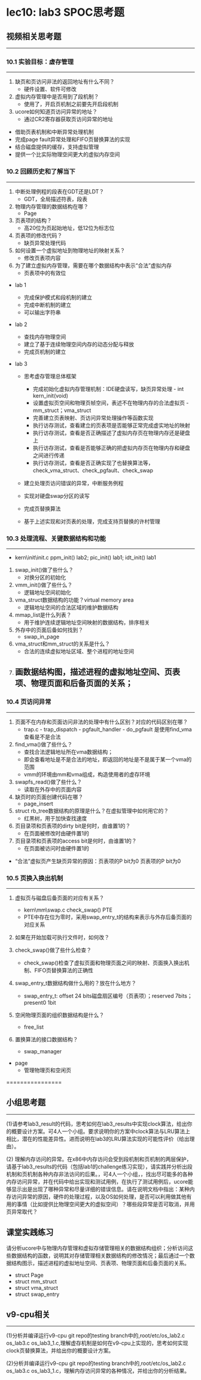 # lec10: lab3 SPOC思考题

## 视频相关思考题
---
### 10.1 实验目标：虚存管理
---

1. 缺页和页访问非法的返回地址有什么不同？
   - 硬件设置、软件可修改
2. 虚拟内存管理中是否用到了段机制？
   - 使用了，开启页机制之前要先开启段机制
3. ucore如何知道页访问异常的地址？
   - 通过CR2寄存器获取页访问异常的地址

- 借助页表机制和中断异常处理机制
- 完成page fault异常处理和FIFO页替换算法的实现
- 结合磁盘提供的缓存，支持虚拟管理
- 提供一个比实际物理空间更大的虚拟内存空间


### 10.2 回顾历史和了解当下
---

1. 中断处理例程的段表在GDT还是LDT？
   - GDT，全局描述符表，段表
2. 物理内存管理的数据结构在哪？
   - Page
3. 页表项的结构？
   - 高20位为页起始地址，低12位为标志位
4. 页表项的修改代码？
   - 缺页异常处理代码
5. 如何设置一个虚拟地址到物理地址的映射关系？
   - 修改页表项内容
6. 为了建立虚拟内存管理，需要在哪个数据结构中表示“合法”虚拟内存
   - 页表项中的有效位

- lab 1

  - 完成保护模式和段机制的建立
  - 完成中断机制的建立
  - 可以输出字符串

- lab 2

  - 查找内存物理空间
  - 建立了基于连续物理空间内存的动态分配与释放
  - 完成页机制的建立

- lab 3

  - 思考虚存管理总体框架

    - 完成初始化虚拟内存管理机制：IDE硬盘读写，缺页异常处理 - int kern_init(void)
    - 设置虚拟页空间和物理页帧空间，表述不在物理内存的合法虚拟页 - mm_struct；vma_struct
    - 完善建立页表映射、页访问异常处理操作等函数实现
    - 执行访存测试，查看建立的页表项是否能够正常完成虚实地址的映射
    - 执行访存测试，查看是否正确描述了虚拟内存页在物理内存还是硬盘上
    - 执行访存测试，查看是否能够正确的把虚拟内存页在物理内存和硬盘之间进行传递
    - 执行访存测试，查看是否正确实现了也替换算法等，check_vma_struct、check_pgfault、check_swap

  - 建立处理页访问错误的异常，中断服务例程

  - 实现对硬盘swap分区的读写

  - 完成页替换算法

  - 基于上述实现和对页表的处理，完成支持页替换的许村管理


### 10.3 处理流程、关键数据结构和功能
---

- kern\init\init.c ppm_init() lab2; pic_init() lab1; idt_init() lab1

1. swap_init()做了些什么？
   - 对换分区的初始化
2. vmm_init()做了些什么？
   - 逻辑地址空间初始化
3. vma_struct数据结构的功能？virtual memory area
   - 逻辑地址空间的合法区域的维护数据结构
4. mmap_list是什么列表？
   - 用于维护连续逻辑地址空间映射的数据结构，排序相关
5. 外存中的页面后备如何找到？
   - swap_in_page
6. vma_struct和mm_struct的关系是什么？
   - 合法的连续虚拟地址区域、整个进程的地址空间
7. 画数据结构图，描述进程的虚拟地址空间、页表项、物理页面和后备页面的关系；
   - 

### 10.4 页访问异常
---

1. 页面不在内存和页面访问非法的处理中有什么区别？对应的代码区别在哪？
   - trap.c - trap_dispatch - pgfault_handler - do_pgfault 是使用find_vma查看是不是合法
1. find_vma()做了些什么？
   - 查找合法逻辑地址所在vma数据结构；
   - 即会查看地址是不是合法的地址，即返回的地址是不是属于某一个vma的范围
   - vmm的环境由mm和vma组成，构造使用者的虚存环境
1. swapfs_read()做了些什么？
   - 读取在外存中的页面内容
1. 缺页时的页面创建代码在哪？
   - page_insert
1. struct rb_tree数据结构的原理是什么？在虚拟管理中如何用它的？
   - 红黑树，用于加快查找速度
1. 页目录项和页表项的dirty bit是何时，由谁置1的？
   - 在页面被修改时由硬件置1的
1. 页目录项和页表项的access bit是何时，由谁置1的？
   - 在页面被访问时由硬件置1的

- “合法”虚拟页产生缺页异常的原因：页表项的P bit为0 页表项的P bit为0 

### 10.5 页换入换出机制
---

1. 虚拟页与磁盘后备页面的对应有关系？

   - kern\mm\swap.c check_swap() PTE
   - PTE中存在位为零时，采用swap_entry_t的结构来表示与外存后备页面的对应关系

1. 如果在开始加载可执行文件时，如何改？

1. check_swap()做了些什么检查？

   - check_swap()检查了虚拟页面和物理页面之间的映射、页面换入换出机制、FIFO页替换算法的正确性

1. swap_entry_t数据结构做什么用的？放在什么地方？

   - swap_entry_t: offset 24 bits磁盘扇区编号（页表项）；reserved 7bits；present0 1bit 

1. 空闲物理页面的组织数据结构是什么？

   - free_list

1. 置换算法的接口数据结构？

   - swap_manager

- page
  - 管理物理页和空闲页

================


## 小组思考题
---
(1)请参考lab3_result的代码，思考如何在lab3_results中实现clock算法，给出你的概要设计方案。可4人一个小组。要求说明你的方案中clock算法与LRU算法上相比，潜在的性能差异性。进而说明在lab3的LRU算法实现的可能性评价（给出理由）。

(2) 理解内存访问的异常。在x86中内存访问会受到段机制和页机制的两层保护，请基于lab3_results的代码（包括lab1的challenge练习实现），请实践并分析出段机制和页机制各种内存非法访问的后果。，可4人一个小组，，找出尽可能多的各种内存访问异常，并在代码中给出实现和测试用例，在执行了测试用例后，ucore能够显示出是出现了哪种异常和尽量详细的错误信息。请在说明文档中指出：某种内存访问异常的原因，硬件的处理过程，以及OS如何处理，是否可以利用做其他有用的事情（比如提供比物理空间更大的虚拟空间）？哪些段异常是否可取消，并用页异常取代？

## 课堂实践练习

请分析ucore中与物理内存管理和虚拟存储管理相关的数据结构组织；分析访问这些数据结构的函数，说明其对存储管理相关数据结构的修改情况；最后通过一个数据结构图示，描述进程的虚拟地址空间、页表项、物理页面和后备页面的关系。

 * struct Page
 * struct mm_struct
 * struct vma_struct
 * struct swap_entry

## v9-cpu相关
---
(1)分析并编译运行v9-cpu git repo的testing branch中的,root/etc/os_lab2.c os_lab3.c os_lab3_1.c,理解虚存机制是如何在v9-cpu上实现的，思考如何实现clock页替换算法，并给出你的概要设计方案。

(2)分析并编译运行v9-cpu git repo的testing branch中的,root/etc/os_lab2.c os_lab3.c os_lab3_1.c，理解内存访问异常的各种情况，并给出你的分析结果。
